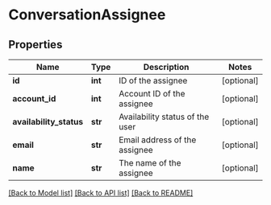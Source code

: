 # ConversationAssignee

## Properties
Name | Type | Description | Notes
------------ | ------------- | ------------- | -------------
**id** | **int** | ID of the assignee | [optional] 
**account_id** | **int** | Account ID of the assignee | [optional] 
**availability_status** | **str** | Availability status of the user | [optional] 
**email** | **str** | Email address of the assignee | [optional] 
**name** | **str** | The name of the assignee | [optional] 

[[Back to Model list]](../README.md#documentation-for-models) [[Back to API list]](../README.md#documentation-for-api-endpoints) [[Back to README]](../README.md)

